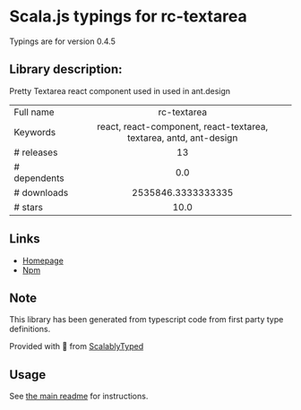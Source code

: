 
# Scala.js typings for rc-textarea

Typings are for version 0.4.5

## Library description:
Pretty Textarea react component used in used in ant.design

|                    |                 |
| ------------------ | :-------------: |
| Full name          | rc-textarea |
| Keywords           | react, react-component, react-textarea, textarea, antd, ant-design |
| # releases         | 13 |
| # dependents       | 0.0 |
| # downloads        | 2535846.3333333335 |
| # stars            | 10.0 |

## Links
- [Homepage](https://react-component.github.io/textarea)
- [Npm](https://www.npmjs.com/package/rc-textarea)
    


## Note
This library has been generated from typescript code from first party type definitions.

Provided with :purple_heart: from [ScalablyTyped](https://github.com/oyvindberg/ScalablyTyped)

## Usage
See [the main readme](../../readme.md) for instructions.


